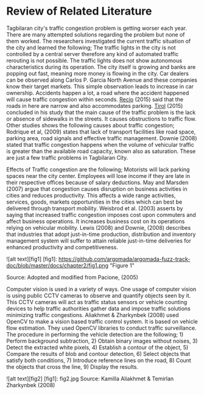 # Review of Related Literature

Tagbilaran city's traffic congestion problem is getting worser each year. There are many attempted
solutions regarding the problem but none of them worked. The researchers investigated the current
traffic situation of the city and learned the following; The traffic lights in the city is not
controlled by a central server therefore any kind of automated traffic rerouting is not possible.
The traffic lights does not show autonomous characteristics during its operation. The city itself
is growing and banks are popping out fast, meaning more money is flowing in the city. Car dealers
can be observed along Carlos P. Garcia North Avenue and these companies know their target markets.
This simple observation leads to increase in car ownership.
Accidents happen a lot, a road where the accident happened will cause traffic congestion within
seconds. [Recio](http://www.tagbilaran.gov.ph/news/mayor-yap-seeks-mmdas-assistance/) (2015) said
that the roads in here are narrow and also accommodates parking.
[Tirol](http://boholchronicle.com.ph/2015/04/05/without-sidewalks-we-cannot-solve-the-traffic-problem/) (2015)
concluded in his study that the main cause of the traffic problem is the lack or absence of sidewalks in the
streets. It causes obstructions to traffic flow. Other studies shows the following causes about traffic congestion;
Rodrique et al, (2009) states that lack of transport facilities like road space, parking area, road signals
and effective traffic management. Downie (2008) stated that traffic congestion happens when the volume of
vehicular traffic is greater than the available road capacity, known also as saturation.
These are just a few traffic problems in Tagbilaran City.

Effects of Traffic congestion are the following; Motorists will lack parking spaces near the city center.
Employees will lose income if they are late in their respective offices because of salary deductions.
May and Marsden (2007) argue that congestion causes disruption on business activities in cities and
reduces productivity. This affects a wide range activities, services, goods, markets opportunities in the
cities which can best be delivered through transport mobility. Weisbrod et al. (2003) asserts by saying
that increased traffic congestion imposes cost upon commuters and affect business operations. It increases
business cost on its operations relying on vehicular mobility. Lewis (2008) and Downie, (2008) describes that
industries that adopt just-in-time production, distribution and inventory management system will suffer to
attain reliable just-in-time deliveries for enhanced productivity and competitiveness.

![alt text][fig1]
[fig1]: https://github.com/argomada/argomada-fuzz-track-doc/blob/master/docs/chapter2/fig1.png "Figure 1"

Source: Adopted and modified from Pacione, (2005)

Computer vision is used in a variety of ways. One usage of computer vision is using public CCTV cameras
to observe and quantify objects seen by it. This CCTV cameras will act as traffic status sensors or vehicle
counting devices to help traffic authorities gather data and impose traffic solutions minimizing traffic
congestions. Aliakhmet & Zharkynbek (2008) used OpenCV to make a vision based traffic control system. It
is based on vehicle flow estimation. They used  OpenCV libraries to conduct traffic surveillance. The procedure
in performing the vehicle detection are the following; 1) Perform background subtraction, 2) Obtain binary images
without noises, 3) Detect the extracted white pixels, 4) Establish a contour of the object, 5) Compare the results
of blob and contour detection, 6) Select objects that satisfy both conditions, 7) Introduce reference lines on the road,
8) Count the objects that cross the line, 9) Display the results.

![alt text][fig2]
[fig1]: fig2.jpg
Source: Kamilla Aliakhmet & Temirlan Zharkynbek (2008)
